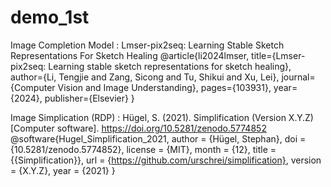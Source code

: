 # demo_1st


Image Completion Model : Lmser-pix2seq: Learning Stable Sketch Representations For Sketch Healing
@article{li2024lmser,
  title={Lmser-pix2seq: Learning stable sketch representations for sketch healing},
  author={Li, Tengjie and Zang, Sicong and Tu, Shikui and Xu, Lei},
  journal={Computer Vision and Image Understanding},
  pages={103931},
  year={2024},
  publisher={Elsevier}
}

Image Simplication (RDP) : Hügel, S. (2021). Simplification (Version X.Y.Z) [Computer software]. https://doi.org/10.5281/zenodo.5774852
@software{Hugel_Simplification_2021,
author = {Hügel, Stephan},
doi = {10.5281/zenodo.5774852},
license = {MIT},
month = {12},
title = {{Simplification}},
url = {https://github.com/urschrei/simplification},
version = {X.Y.Z},
year = {2021}
}
